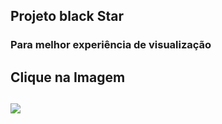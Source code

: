 ## Projeto black Star
<h3>Para melhor experiência de visualização<h3>
<h2>Clique na Imagem<h2>
<a href="https://perfilproject.github.io/Stars/" target="_blank"><img src="https://user-images.githubusercontent.com/118356594/209595759-961cc59d-bb8e-4931-9af5-a23c7764514e.jpg" /></a>
